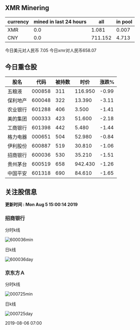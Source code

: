 ## XMR Minering

|currency|mined in last 24 hours|all|in pool|
|---|---|---|---|
|XMR|0.0|1.081|0.007|
|CNY|0.0|711.152|4.713|

今日美元对人民币 7.05	今日xmr对人民币658.07


## 今日重仓股 

|股名|代码|被持数|时价|涨跌%|
|---|---|---|---|---|
|五粮液|000858|311|116.950|-0.99|
|保利地产|600048|322|13.390|-3.11|
|农业银行|601288|406|3.500|-1.41|
|美的集团|000333|423|51.600|-2.18|
|工商银行|601398|442|5.480|-1.44|
|格力电器|000651|504|52.980|-0.84|
|伊利股份|600887|519|30.810|-1.06|
|招商银行|600036|530|35.210|-1.51|
|贵州茅台|600519|658|942.430|-1.26|
|中国平安|601318|690|84.610|-1.65|

## 关注股信息
**更新时间 : Mon Aug  5 15:00:14 2019**
### 招商银行 
分时k线

![600036min](http://image.sinajs.cn/newchart/min/n/sh600036.gif)

日k线

![600036day](http://image.sinajs.cn/newchart/daily/n/sh600036.gif)

### 京东方Ａ 
分时k线

![000725min](http://image.sinajs.cn/newchart/min/n/sz000725.gif)

日k线

![000725day](http://image.sinajs.cn/newchart/daily/n/sz000725.gif)

2019-08-06 07:00